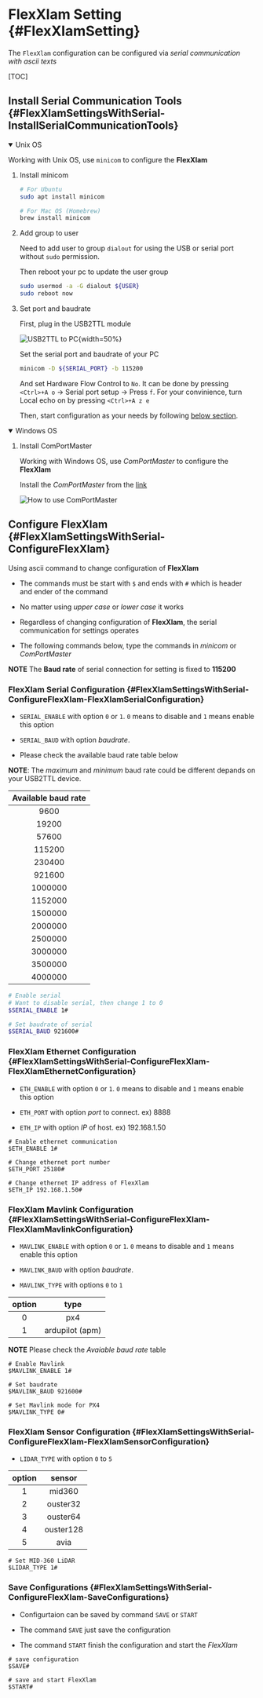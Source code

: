 # FlexXlam Setting {#FlexXlamSetting}

The `FlexXlam` configuration can be configured via *serial communication with ascii texts*

[TOC]

## Install Serial Communication Tools {#FlexXlamSettingsWithSerial-InstallSerialCommunicationTools}


<details open>
<summary> Unix OS </summary>

Working with Unix OS, use `minicom` to configure the **FlexXlam**

1. Install minicom

    ```bash
    # For Ubuntu
    sudo apt install minicom

    # For Mac OS (Homebrew)
    brew install minicom
    ```

2. Add group to user

    Need to add user to group `dialout` for using the USB or serial port without `sudo` permission.

    Then reboot your pc to update the user group

    ```bash
    sudo usermod -a -G dialout ${USER}
    sudo reboot now
    ```

3. Set port and baudrate

    First, plug in the USB2TTL module

    ![USB2TTL to PC](flexxlam_setting/usb2ttl.JPG){width=50%}

    Set the serial port and baudrate of your PC

    ```bash
    minicom -D ${SERIAL_PORT} -b 115200
    ```

    And set Hardware Flow Control to `No`. It can be done by pressing `<Ctrl>+A o` -> Serial port setup -> Press `f`.
    For your convinience, turn Local echo on by pressing `<Ctrl>+A z e`

    Then, start configuration as your needs by following [below section](#FlexXlamSettingsWithSerial-ConfigureFlexXlam).

</details>

<details open>
<summary> Windows OS </summary>

1. Install ComPortMaster

    Working with Windows OS, use *ComPortMaster* to configure the **FlexXlam**

    Install the *ComPortMaster* from the [link](http://withrobot.com/data/?mod=document&uid=12)

    ![How to use ComPortMaster](flexxlam_setting/comportmaster.png)

</details>

## Configure FlexXlam {#FlexXlamSettingsWithSerial-ConfigureFlexXlam}

Using ascii command to change configuration of **FlexXlam**

- The commands must be start with `$` and ends with `#` which is header and ender of the command

- No matter using *upper case* or *lower case* it works

- Regardless of changing configuration of **FlexXlam**, the serial communication for settings operates

- The following commands below, type the commands in *minicom* or *ComPortMaster*

**NOTE** The **Baud rate** of serial connection for setting is fixed to **115200**

### FlexXlam Serial Configuration {#FlexXlamSettingsWithSerial-ConfigureFlexXlam-FlexXlamSerialConfiguration}

- `SERIAL_ENABLE` with option `0` or `1`. `0` means to disable and `1` means enable this option

- `SERIAL_BAUD` with option *baudrate*.

- Please check the available baud rate table below

**NOTE**: The *maximum* and *minimum* baud rate could be different depands on your USB2TTL device.

|Available baud rate|
|:---:|
|9600|
|19200|
|57600|
|115200|
|230400|
|921600|
|1000000|
|1152000|
|1500000|
|2000000|
|2500000|
|3000000|
|3500000|
|4000000|

```bash
# Enable serial
# Want to disable serial, then change 1 to 0
$SERIAL_ENABLE 1#

# Set baudrate of serial
$SERIAL_BAUD 921600#
```

### FlexXlam Ethernet Configuration {#FlexXlamSettingsWithSerial-ConfigureFlexXlam-FlexXlamEthernetConfiguration}

- `ETH_ENABLE` with option `0` or `1`. `0` means to disable and `1` means enable this option

- `ETH_PORT` with option *port* to connect. ex) 8888

- `ETH_IP` with option *IP* of host. ex) 192.168.1.50

```
# Enable ethernet communication
$ETH_ENABLE 1#

# Change ethernet port number
$ETH_PORT 25180#

# Change ethernet IP address of FlexXlam
$ETH_IP 192.168.1.50#
```

### FlexXlam Mavlink Configuration {#FlexXlamSettingsWithSerial-ConfigureFlexXlam-FlexXlamMavlinkConfiguration}

- `MAVLINK_ENABLE` with option `0` or `1`. `0` means to disable and `1` means enable this option

- `MAVLINK_BAUD` with option *baudrate*.

- `MAVLINK_TYPE` with options `0` to `1`

| option   | type |
|:---------------: | :---------------: |
| 0  | px4   |
| 1  | ardupilot (apm)   |


**NOTE** Please check the *Avaiable baud rate* table

```
# Enable Mavlink
$MAVLINK_ENABLE 1#

# Set baudrate
$MAVLINK_BAUD 921600#

# Set Mavlink mode for PX4
$MAVLINK_TYPE 0#
```

### FlexXlam Sensor Configuration {#FlexXlamSettingsWithSerial-ConfigureFlexXlam-FlexXlamSensorConfiguration}
- `LIDAR_TYPE` with option `0` to `5`

|  option  | sensor |
|:--------:|:-------:| 
|  1  |  mid360  |
|  2  |  ouster32  |
|  3  |  ouster64  |
|  4  |  ouster128  |
|  5  |  avia  |

```
# Set MID-360 LiDAR
$LIDAR_TYPE 1#
```

### Save Configurations {#FlexXlamSettingsWithSerial-ConfigureFlexXlam-SaveConfigurations}

- Configurtaion can be saved by command `SAVE` or `START`

- The command `SAVE` just save the configuration

- The command `START` finish the configuration and start the *FlexXlam*

```
# save configuration
$SAVE#

# save and start FlexXlam
$START#
```
